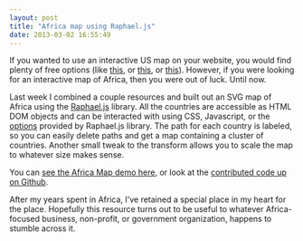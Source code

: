 ```yaml
---
layout: post
title: "Africa map using Raphael.js"
date: 2013-03-02 16:55:49
---
```


If you wanted to use an interactive US map on your website, you would find plenty of free options (like [this][1], or <a href="http://jvectormap.com/maps/countries/usa/" target="_blank" title="jVector map">this</a>, or <a href="http://blog.visual.ly/how-to-make-choropleth-maps-in-d3/" target="_blank" title="Cloropleth maps using D3">this</a>). However, if you were looking for an interactive map of Africa, then you were out of luck. Until now.

 [1]: https://github.com/robflaherty/us-map-raphael

<div align="center">
</div>

Last week I combined a couple resources and built out an SVG map of Africa using the <a href="http://raphaeljs.com" target="_blank" title="Raphael">Raphael.js</a> library. All the countries are accessible as HTML DOM objects and can be interacted with using CSS, Javascript, or the <a href="http://raphaeljs.com/reference.html" target="_blank" title="Raphael Documentation">options</a> provided by Raphael.js library. The path for each country is labeled, so you can easily delete paths and get a map containing a cluster of countries. Another small tweak to the transform allows you to scale the map to whatever size makes sense.

You can <a href="https://github.com/bryanbraun/africa-map-raphael" target="_blank" title="Africa Map Raphael">see the Africa Map demo here</a>, or look at the <a href="https://github.com/bryanbraun/africa-map-raphael" target="_blank" title="Africa Map Raphael">contributed code up on Github</a>.

After my years spent in Africa, I've retained a special place in my heart for the place. Hopefully this resource turns out to be useful to whatever Africa-focused business, non-profit, or government organization, happens to stumble across it.